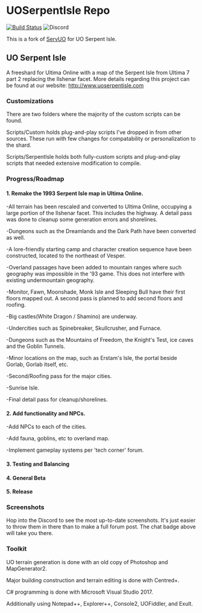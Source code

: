 # UOSerpentIsle Repo

[![Build Status](https://travis-ci.org/highchloride/UOSerpentIsle.svg?branch=master)](https://travis-ci.org/highchloride/UOSerpentIsle)
![Discord](https://img.shields.io/discord/488143790557626378.svg)

This is a fork of [ServUO](https://github.com/ServUO/ServUO) for UO Serpent Isle.

## UO Serpent Isle

A freeshard for Ultima Online with a map of the Serpent Isle from Ultima 7 part 2 replacing the Ilshenar facet. More details regarding this project can be found at our website: http://www.uoserpentisle.com

### Customizations

There are two folders where the majority of the custom scripts can be found. 

Scripts/Custom holds plug-and-play scripts I've dropped in from other sources. These run with few changes for compatability or personalization to the shard.

Scripts/SerpentIsle holds both fully-custom scripts and plug-and-play scripts that needed extensive modification to compile. 

### Progress/Roadmap

#### 1. Remake the 1993 Serpent Isle map in Ultima Online.
  
  -All terrain has been rescaled and converted to Ultima Online, occupying a large portion of the Ilshenar facet. This includes the highway. A detail pass was done to cleanup some generation errors and shorelines.
  
  -Dungeons such as the Dreamlands and the Dark Path have been converted as well.
  
  -A lore-friendly starting camp and character creation sequence have been constructed, located to the northeast of Vesper.
  
  -Overland passages have been added to mountain ranges where such geography was impossible in the '93 game. This does not interfere with existing undermountain geography.
  
  -Monitor, Fawn, Moonshade, Monk Isle and Sleeping Bull have their first floors mapped out. A second pass is planned to add second floors and roofing.
  
  -Big castles(White Dragon / Shamino) are underway.
  
  -Undercities such as Spinebreaker, Skullcrusher, and Furnace.
  
  -Dungeons such as the Mountains of Freedom, the Knight's Test, ice caves and the Goblin Tunnels.
  
  -Minor locations on the map, such as Erstam's Isle, the portal beside Gorlab, Gorlab itself, etc.
  
  -Second/Roofing pass for the major cities.
  
  -Sunrise Isle.
  
  -Final detail pass for cleanup/shorelines.
    
#### 2. Add functionality and NPCs.
  
  -Add NPCs to each of the cities.
  
  -Add fauna, goblins, etc to overland map.
  
  -Implement gameplay systems per 'tech corner' forum.
  
#### 3. Testing and Balancing

#### 4. General Beta

#### 5. Release

### Screenshots

Hop into the Discord to see the most up-to-date screenshots. It's just easier to throw them in there than to make a full forum post. The chat badge above will take you there.

### Toolkit

UO terrain generation is done with an old copy of Photoshop and MapGenerator2.

Major building construction and terrain editing is done with Centred+.

C# programming is done with Microsoft Visual Studio 2017.

Additionally using Notepad++, Explorer++, Console2, UOFiddler, and Exult.
